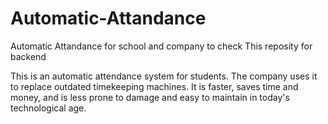 # Automatic-Attandance
Automatic Attandance for school and company to check 
This reposity for backend 

This is an automatic attendance system for students. 
The company uses it to replace outdated timekeeping machines. 
It is faster, saves time and money, and is less prone to damage and easy to maintain in today's technological age.
